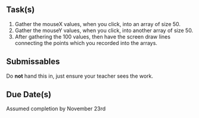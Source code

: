 
Task(s)
-------
1. Gather the mouseX values, when you click, into an array of size 50.
2. Gather the mouseY values, when you click, into another array of size 50.
3. After gathering the 100 values, then have the screen draw lines connecting the points which
you recorded into the arrays.

Submissables
------------
Do **not** hand this in, just ensure your teacher sees the work.

Due Date(s)
----------
Assumed completion by November 23rd
